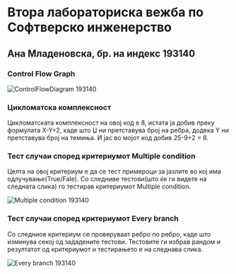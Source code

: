 # Втора лабораториска вежба по Софтверско инженерство

## Ана Младеновска, бр. на индекс 193140

###  Control Flow Graph

![ControlFlowDiagram 193140](https://user-images.githubusercontent.com/80364724/119884968-845e3000-bf31-11eb-8a0b-85feeb513a8c.png)

### Цикломатска комплексност

Цикломатската комплексност на овој код е 8, истата ја добив преку формулата X-Y+2, каде што Џ ни претставува број на ребра, додека Y ни претставува број на темиња. И јас во мојот код добив 25-9+2 = 8.

### Тест случаи според критериумот  Multiple condition
Целта на овој критериум е да се тест примероци за јазлите во кој има одлучување(True/Fale). Со следниве тестови(што ќе ги видете на следната слика) го тестирав критериумот  Multiple condition.

![Multiple condition 193140](https://user-images.githubusercontent.com/80364724/119885778-8d033600-bf32-11eb-854f-ffbeb4f6e902.png)

### Тест случаи според критериумот Every branch
Со следниов критериум се проверуваат ребро по ребро, каде што изминува секој од зададените тестови. Тестовите ги избрав рандом и резултатот од критериумот и тестирањето е на следнава слика.

![Every branch 193140](https://user-images.githubusercontent.com/80364724/119885740-7e1c8380-bf32-11eb-8ed2-dc046e5aee1f.png)


